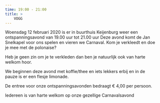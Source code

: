 ```yaml
---
time: 19:00 - 21:00
title: >
    VOGG
---
```


Woensdag 12 februari 2020 is er in buurthuis Keijenburg weer een ontspanningsavond van 19.00 uur tot 21.00 uur Deze avond komt de Jan Snelkapel voor ons spelen en vieren we Carnaval. Kom je verkleedt en doe je mee met de polonaise?

Heb je geen zin om je te verkleden dan ben je natuurlijk ook van harte welkom hoor.

We beginnen deze avond met koffie/thee en iets lekkers erbij en in de pauze is er een flesje limonade.

De entree voor onze ontspanningsavonden bedraagt € 4,00 per persoon.

Iedereen is van harte welkom op onze gezellige Carnavalsavond
